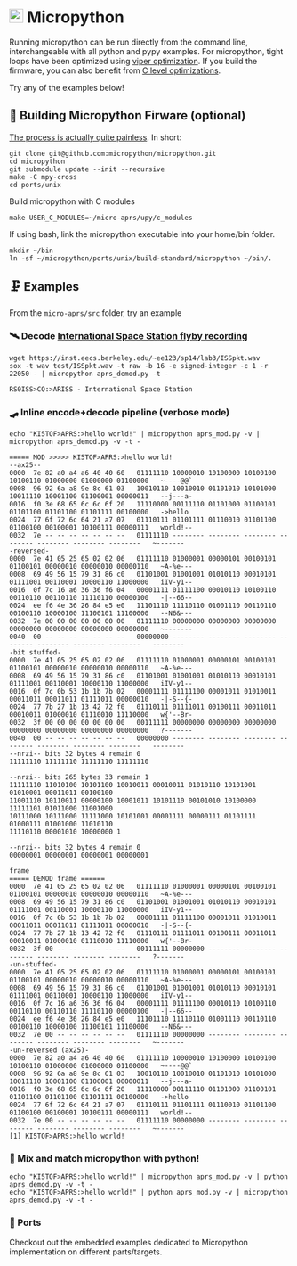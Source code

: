# <img src="https://github.com/stephanelsmith/micro-aprs/blob/master/docs/ports/upy/micropython-icon.jpg?raw=true" alt="" width="25"> Micropython

Running micropython can be run directly from the command line, interchangeable with all python and pypy examples.  For micropython, tight loops have been optimized using [viper optimization](https://docs.micropython.org/en/latest/reference/speed_python.html#the-viper-code-emitter).  If you build the firmware, you can also benefit from [C level optimizations](https://docs.micropython.org/en/latest/develop/cmodules.html).

Try any of the examples below!

## :hammer: Building Micropython Firware (optional)

[The process is actually quite painless](https://github.com/micropython/micropython/tree/master/ports/unix).  In short:

```
git clone git@github.com:micropython/micropython.git
cd micropython
git submodule update --init --recursive
make -C mpy-cross
cd ports/unix
```

Build micropython with C modules
```
make USER_C_MODULES=~/micro-aprs/upy/c_modules
```

If using bash, link the micropython executable into your home/bin folder.
```
mkdir ~/bin
ln -sf ~/micropython/ports/unix/build-standard/micropython ~/bin/.
```

## 🗜️ Examples

From the ```micro-aprs/src``` folder, try an example

### :artificial_satellite: Decode [International Space Station flyby recording](https://inst.eecs.berkeley.edu/~ee123/sp14/lab3/ISSpkt.wav)
```
wget https://inst.eecs.berkeley.edu/~ee123/sp14/lab3/ISSpkt.wav
sox -t wav test/ISSpkt.wav -t raw -b 16 -e signed-integer -c 1 -r 22050 - | micropython aprs_demod.py -t -
```
```
RS0ISS>CQ:>ARISS - International Space Station
```


### 🛹 Inline encode+decode pipeline (verbose mode)
```
echo "KI5TOF>APRS:>hello world!" | micropython aprs_mod.py -v | micropython aprs_demod.py -v -t -
```
```
===== MOD >>>>> KI5TOF>APRS:>hello world!
--ax25--
0000  7e 82 a0 a4 a6 40 40 60   01111110 10000010 10100000 10100100 10100110 01000000 01000000 01100000   ~----@@`
0008  96 92 6a a8 9e 8c 61 03   10010110 10010010 01101010 10101000 10011110 10001100 01100001 00000011   --j---a-
0016  f0 3e 68 65 6c 6c 6f 20   11110000 00111110 01101000 01100101 01101100 01101100 01101111 00100000   ->hello
0024  77 6f 72 6c 64 21 a7 07   01110111 01101111 01110010 01101100 01100100 00100001 10100111 00000111   world!--
0032  7e -- -- -- -- -- -- --   01111110 -------- -------- -------- -------- -------- -------- --------   ~-------
-reversed-
0000  7e 41 05 25 65 02 02 06   01111110 01000001 00000101 00100101 01100101 00000010 00000010 00000110   ~A-%e---
0008  69 49 56 15 79 31 86 c0   01101001 01001001 01010110 00010101 01111001 00110001 10000110 11000000   iIV-y1--
0016  0f 7c 16 a6 36 36 f6 04   00001111 01111100 00010110 10100110 00110110 00110110 11110110 00000100   -|--66--
0024  ee f6 4e 36 26 84 e5 e0   11101110 11110110 01001110 00110110 00100110 10000100 11100101 11100000   --N6&---
0032  7e 00 00 00 00 00 00 00   01111110 00000000 00000000 00000000 00000000 00000000 00000000 00000000   ~-------
0040  00 -- -- -- -- -- -- --   00000000 -------- -------- -------- -------- -------- -------- --------   --------
-bit stuffed-
0000  7e 41 05 25 65 02 02 06   01111110 01000001 00000101 00100101 01100101 00000010 00000010 00000110   ~A-%e---
0008  69 49 56 15 79 31 86 c0   01101001 01001001 01010110 00010101 01111001 00110001 10000110 11000000   iIV-y1--
0016  0f 7c 0b 53 1b 1b 7b 02   00001111 01111100 00001011 01010011 00011011 00011011 01111011 00000010   -|-S--{-
0024  77 7b 27 1b 13 42 72 f0   01110111 01111011 00100111 00011011 00010011 01000010 01110010 11110000   w{'--Br-
0032  3f 00 00 00 00 00 00 00   00111111 00000000 00000000 00000000 00000000 00000000 00000000 00000000   ?-------
0040  00 -- -- -- -- -- -- --   00000000 -------- -------- -------- -------- -------- -------- --------   --------
--nrzi-- bits 32 bytes 4 remain 0
11111110 11111110 11111110 11111110

--nrzi-- bits 265 bytes 33 remain 1
11111110 11010100 10101100 10010011 00010011 01010110 10101001 01010001 00011011 00100100
11001110 10110011 00000100 10001011 10101110 00101010 10100000 11111101 01011000 11001000
10111000 10111000 11111000 10101001 00001111 00000111 01101111 01000111 01001000 11010110
11110110 00001010 10000000 1

--nrzi-- bits 32 bytes 4 remain 0
00000001 00000001 00000001 00000001

frame
===== DEMOD frame ======
0000  7e 41 05 25 65 02 02 06   01111110 01000001 00000101 00100101 01100101 00000010 00000010 00000110   ~A-%e---
0008  69 49 56 15 79 31 86 c0   01101001 01001001 01010110 00010101 01111001 00110001 10000110 11000000   iIV-y1--
0016  0f 7c 0b 53 1b 1b 7b 02   00001111 01111100 00001011 01010011 00011011 00011011 01111011 00000010   -|-S--{-
0024  77 7b 27 1b 13 42 72 f0   01110111 01111011 00100111 00011011 00010011 01000010 01110010 11110000   w{'--Br-
0032  3f 00 -- -- -- -- -- --   00111111 00000000 -------- -------- -------- -------- -------- --------   ?-------
-un-stuffed-
0000  7e 41 05 25 65 02 02 06   01111110 01000001 00000101 00100101 01100101 00000010 00000010 00000110   ~A-%e---
0008  69 49 56 15 79 31 86 c0   01101001 01001001 01010110 00010101 01111001 00110001 10000110 11000000   iIV-y1--
0016  0f 7c 16 a6 36 36 f6 04   00001111 01111100 00010110 10100110 00110110 00110110 11110110 00000100   -|--66--
0024  ee f6 4e 36 26 84 e5 e0   11101110 11110110 01001110 00110110 00100110 10000100 11100101 11100000   --N6&---
0032  7e 00 -- -- -- -- -- --   01111110 00000000 -------- -------- -------- -------- -------- --------   ~-------
-un-reversed (ax25)-
0000  7e 82 a0 a4 a6 40 40 60   01111110 10000010 10100000 10100100 10100110 01000000 01000000 01100000   ~----@@`
0008  96 92 6a a8 9e 8c 61 03   10010110 10010010 01101010 10101000 10011110 10001100 01100001 00000011   --j---a-
0016  f0 3e 68 65 6c 6c 6f 20   11110000 00111110 01101000 01100101 01101100 01101100 01101111 00100000   ->hello
0024  77 6f 72 6c 64 21 a7 07   01110111 01101111 01110010 01101100 01100100 00100001 10100111 00000111   world!--
0032  7e 00 -- -- -- -- -- --   01111110 00000000 -------- -------- -------- -------- -------- --------   ~-------
[1] KI5TOF>APRS:>hello world!
```

### 🧦 Mix and match micropython with python!
```
echo "KI5TOF>APRS:>hello world!" | micropython aprs_mod.py -v | python aprs_demod.py -v -t -
echo "KI5TOF>APRS:>hello world!" | python aprs_mod.py -v | micropython aprs_demod.py -v -t -
```

### 🎯 Ports
Checkout out the embedded examples dedicated to Micropython implementation on different parts/targets.
